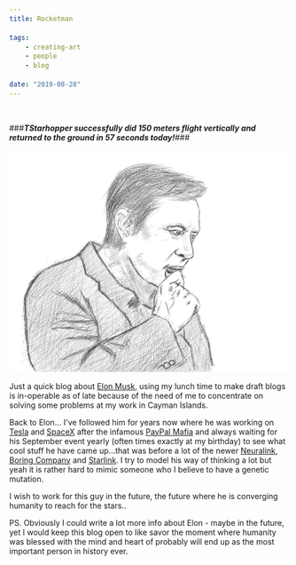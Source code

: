 ```yaml
---
title: Rocketman

tags:
    - creating-art
    - people
    - blog

date: "2019-08-28"
---
```

<br/>

###<b>*TStarhopper successfully did 150 meters flight vertically and returned to the ground in 57 seconds today!*</b>###

![rocketman](rocketman.jpg)
<br/>

Just a quick blog about [Elon Musk](https://en.wikipedia.org/wiki/Elon_Musk), using my lunch time to make draft blogs is in-operable as of late because of the need of me to concentrate on solving some problems at my work in Cayman Islands. 

Back to Elon... I've followed him for years now where he was working on [Tesla](https://tesla.com/) and [SpaceX](https://spacex.com/) after the infamous [PayPal Mafia](https://en.wikipedia.org/wiki/PayPal_Mafia) and always waiting for his September event yearly (often times exactly at my birthday) to see what cool stuff he have came up...that was before a lot of the newer [Neuralink](https://neuralink.com), [Boring Company](https://boringcompany.com/) and [Starlink](https://starlink.com/). I try to model his way of thinking a lot but yeah it is rather hard to mimic someone who I believe to have a genetic mutation. 

I wish to work for this guy in the future, the future where he is converging humanity to reach for the stars..

PS. Obviously I could write a lot more info about Elon - maybe in the future, yet I would keep this blog open to like savor the moment where humanity was blessed with the mind and heart of probably will end up as the most important person in history ever.

